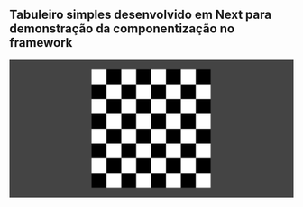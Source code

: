 ## Tabuleiro simples desenvolvido em Next para demonstração da componentização no framework

![screenshot](https://github.com/oadcavalcante/tabuleiro-nextjs/blob/main/public/screenshot.png)
